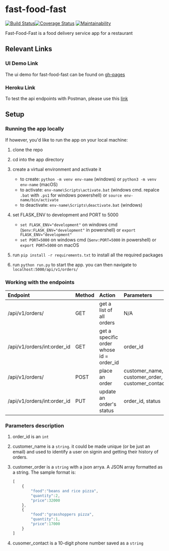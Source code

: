 # fast-food-fast

[![Build Status](https://travis-ci.org/bibangamba/fast-food-fast.svg?branch=api_v1)](https://travis-ci.org/bibangamba/fast-food-fast)[![Coverage Status](https://coveralls.io/repos/github/bibangamba/fast-food-fast/badge.svg?branch=api_v1)](https://coveralls.io/github/bibangamba/fast-food-fast?branch=api_v1)
[![Maintainability](https://api.codeclimate.com/v1/badges/5c4fade3616fe64f7994/maintainability)](https://codeclimate.com/github/bibangamba/fast-food-fast/maintainability)

Fast-Food-Fast is a food delivery service app for a restaurant

## Relevant Links

### UI Demo Link

The ui demo for fast-food-fast can be found on [gh-pages](http://deliver4me.net/fast-food-fast/)

### Heroku Link

To test the api endpoints with Postman, please use this [link](https://api-fastfoodfast.herokuapp.com/api/v1/orders/)

## Setup

### Running the app locally

If however, you'd like to run the app on your local machine:

1. clone the repo
2. cd into the app directory
3. create a virtual environment and activate it

    - to create: `python -m venv env-name` (windows) or `python3 -m venv env-name` (macOS)
    - to activate: `env-name\Scripts\activate.bat` (windows cmd. repalce `.bat` with `.ps1` for windows powershell) or `source env-name/bin/activate`
    - to deactivate: `env-name\Scripts\deactivate.bat` (windows)
4. set FLASK_ENV to development and PORT to 5000

    - `set FLASK_ENV="development"` on windows cmd (`$env:FLASK_ENV="development"` in powershell) or `export FLASK_ENV="development"`
    - `set PORT=5000` on windows cmd (`$env:PORT=5000` in powershell) or `export PORT=5000` on macOS
5. run `pip install -r requirements.txt` to install all the required packages
6. run `python run.py` to start the app. you can then navigate to `localhost:5000/api/v1/orders/`

### Working with the endpoints

|Endpoint                       |Method |Action                                     |Parameters                                     |
|:---                           |:---   |:---                                       |:--                                            |
|/api/v1/orders/                |GET    |get a list of all orders                   |N/A                                            |
|/api/v1/orders/int:order_id    |GET    |get a specific order whose id = order_id   |order_id                                       |
|/api/v1/orders/                |POST   |place an order                             |customer_name, customer_order, customer_contact|
|/api/v1/orders/int:order_id    |PUT    |update an order's status                   |order_id, status                               |

### Parameters description

1. order_id is an `int`
2. customer_name is a `string`. it could be made unique (or be just an email) and used to identify a user on signin and getting their history of orders.
3. customer_order is a `string` with a json arrya. A JSON array formatted as a string. The sample format is:

    ```js
    [
        {
            "food":"beans and rice pizza",
            "quantity":2,
            "price":32000
        },
        {
            "food":"grasshoppers pizza",
            "quantity":1,
            "price":17000
        }
    ]
    ```
4. cusomer_contact is a 10-digit phone number saved as a `string`